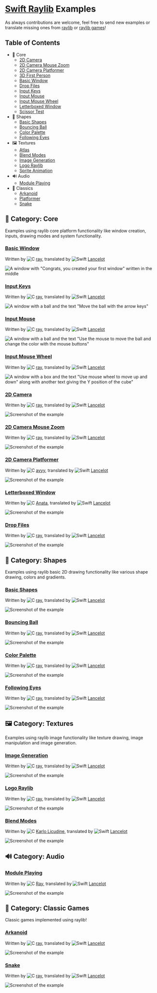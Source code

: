 # [Swift Raylib](https://github.com/Lancelotbronner/swift-raylib) Examples

As always contributions are welcome, feel free to send new examples or translate missing ones from [raylib](https://github.com/raysan5/raylib/tree/master/examples) or [raylib games](https://github.com/raysan5/raylib-games/tree/master)!

## Table of Contents

- 🧱 Core
    - [2D Camera](#2d-camera)
    - [2D Camera Mouse Zoom](#2d-camera-mouse-zoom)
    - [2D Camera Platformer](#2d-camera-platformer)
    - [3D First Person](#3d-first-person)
    - [Basic Window](#basic-window)
    - [Drop Files](#drop-files)
    - [Input Keys](#input-keys)
    - [Input Mouse](#input-mouse)
    - [Input Mouse Wheel](#input-mouse-wheel)
    - [Letterboxed Window](#letterboxed-window)
    - [Scissor Test](#scissor-test)
- 🔺 Shapes
    - [Basic Shapes](#basic-shapes)
    - [Bouncing Ball](#bouncing-ball)
    - [Color Palette](#color-palette)
    - [Following Eyes](#following-eyes)
- 🖼 Textures
	- [Atlas](#atlas)
	- [Blend Modes](#blend-mode)
    - [Image Generation](#image-generation)
    - [Logo Raylib](#logo-raylib)
    - [Sprite Animation](#sprite-animation)
- 🔊 Audio
	- [Module Playing](#module-playing)
- 👾 Classics
    - [Arkanoid](#arkanoid)
    - [Platformer](#platformer)
    - [Snake](#snake)

## 🧱 Category: Core

Examples using raylib core platform functionality like window creation, inputs, drawing modes and system functionality.

### [Basic Window](Sources/Core/Basic%20Window/App.swift)

Written by ![C] [ray], translated by ![Swift] [Lancelot]

![A window with "Congrats, you created your first window" written in the middle](Assets/screenshots/minimal-light.png)

### [Input Keys](Sources/Core/Input%20Keys/App.swift)

Written by ![C] [ray], translated by ![Swift] [Lancelot]

![A window with a ball and the text "Move the ball with the arrow keys"](Assets/screenshots/input-keys.png)

### [Input Mouse](Sources/Core/Input%20Mouse/App.swift)

Written by ![C] [ray], translated by ![Swift] [Lancelot]

![A window with a ball and the text "Use the mouse to move the ball and change the color with the mouse buttons"](Assets/screenshots/input-mouse.png)

### [Input Mouse Wheel](Sources/Core/Input%20Mouse%20Wheel/App.swift)

Written by ![C] [ray], translated by ![Swift] [Lancelot]

![A window with a box and the text "Use mouse wheel to move up and down" along with another text giving the Y position of the cube"](Assets/screenshots/input-mouse-wheel.png)

### [2D Camera](Sources/Core/2D%20Camera/App.swift)

Written by ![C] [ray], translated by ![Swift] [Lancelot]

![Screenshot of the example](Assets/screenshots/2d-camera.png)

### [2D Camera Mouse Zoom](Sources/Core/2D%20Camera%20Mouse%20Zoom/App.swift)

Written by ![C] [ray], translated by ![Swift] [Lancelot]

![Screenshot of the example](Assets/screenshots/2d-camera-mouse-zoom.png)

### [2D Camera Platformer](Sources/Core/2D%20Camera%20Platformer/App.swift)

Written by ![C] [avyy], translated by ![Swift] [Lancelot]

![Screenshot of the example](Assets/screenshots/2d-camera-platformer.png)

### [Letterboxed Window](Sources/Core/Letterboxed%20Window/App.swift)

Written by ![C] [Anata], translated by ![Swift] [Lancelot]

![Screenshot of the example](Assets/screenshots/letterboxed-window.png)

### [Drop Files](Sources/Core/Drop%20Files/App.swift)

Written by ![C] [ray], translated by ![Swift] [Lancelot]

![Screenshot of the example](Assets/screenshots/drop-files.png)

## 🔺 Category: Shapes

Examples using raylib basic 2D drawing functionality like various shape drawing, colors and gradients.

### [Basic Shapes](Sources/Shapes/Basic%20Shapes/App.swift)

Written by ![C] [ray], translated by ![Swift] [Lancelot]

![Screenshot of the example](Assets/screenshots/basic-shapes.png)

### [Bouncing Ball](Sources/Shapes/Bouncing%20Ball/App.swift)

Written by ![C] [ray], translated by ![Swift] [Lancelot]

![Screenshot of the example](Assets/screenshots/bouncing-ball.png)

### [Color Palette](Sources/Shapes/Color%20Palette/App.swift)

Written by ![C] [ray], translated by ![Swift] [Lancelot]

![Screenshot of the example](Assets/screenshots/color-palette.png)

### [Following Eyes](Sources/Shapes/Following%20Eyes/App.swift)

Written by ![C] [ray], translated by ![Swift] [Lancelot]

![Screenshot of the example](Assets/screenshots/following-eyes.png)

## 🖼 Category: Textures

Examples using raylib image functionality like texture drawing, image manipulation and image generation.

### [Image Generation](Sources/Textures/Image%20Generation/App.swift)

Written by ![C] [ray], translated by ![Swift] [Lancelot]

![Screenshot of the example](Assets/screenshots/image-generation.png)

### [Logo Raylib](Sources/Textures/Logo%20Raylib/App.swift)

Written by ![C] [ray], translated by ![Swift] [Lancelot]

![Screenshot of the example](Assets/screenshots/logo-raylib.png)

### [Blend Modes](Sources/Core/Blend%20Modes/App.swift)

Written by ![C] [Karlo Licudine], translated by ![Swift] [Lancelot]

![Screenshot of the example](Assets/screenshots/blend-modes.png)

## 🔊 Category: Audio

### [Module Playing](Sources/Audio/Module%20Playing/App.swift)

Written by ![C] [Ray], translated by ![Swift] [Lancelot]

![Screenshot of the example](Assets/screenshots/blend-modes.png)

## 👾 Category: Classic Games

Classic games implemented using raylib!

### [Arkanoid](Sources/Classics/Arkanoid/App.swift)

Written by ![C] [ray], translated by ![Swift] [Lancelot]

![Screenshot of the example](Assets/screenshots/arkanoid.png)

### [Snake](Sources/Classics/Snake/App.swift)

Written by ![C] [ray], translated by ![Swift] [Lancelot]

![Screenshot of the example](Assets/screenshots/snake.png)

<!-- Footnotes & References -->

[ray]: https://github.com/raysan5
[lancelot]: https://github.com/Lancelotbronner
[avyy]: https://github.com/avyy
[Anata]: https://github.com/anatagawa
[Karlo Licudine]: https://github.com/accidentalrebel

[C]: Assets/icons/c.png
[Swift]: Assets/icons/swift.png
